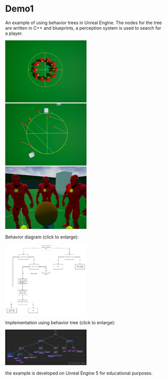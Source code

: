 # Demo1

An example of using behavior trees in Unreal Engine. The nodes for the tree are written in C++ and blueprints, a perception system is used to search for a player.

<img src="/Screenshots/1.png" width="260"> <img src="/Screenshots/2.png" width="260"> <img src="/Screenshots/3.png" width="260">

Behavior diagram (click to enlarge):

<img src="/Screenshots/scheme.png" width="260">

Implementation using behavior tree (click to enlarge):

<img src="/Screenshots/behavior-tree.png" width="260">

the example is developed on Unreal Engine 5 for educational purposes.